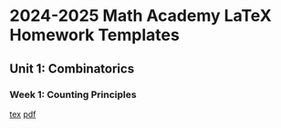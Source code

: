 # 2024-2025 Math Academy LaTeX Homework Templates
## Unit 1: Combinatorics
### Week 1: Counting Principles
[tex](Unit%201/Week%201/10.1.1.tex)
[pdf](Unit%201/Week%201/10.1.1.pdf)